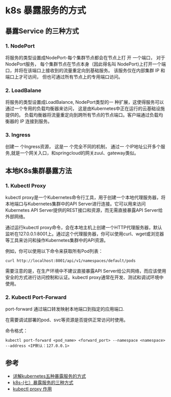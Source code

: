 # k8s 暴露服务的方式

## 暴露Service 的三种方式

### 1. NodePort

将服务的类型设置成NodePort-每个集群节点都会在节点上打 开 一个端口， 对于NodePort服务， 每个集群节点在节点本身（因此得名叫 NodePort)上打开一个端口，并将在该端口上接收到的流量重定向到基础服务。
该服务仅在内部集群 IP 和端口上才可访间， 但也可通过所有节点上的专用端口访问。

### 2. LoadBalane

将服务的类型设置成LoadBalance, NodePort类型的一 种扩展，这使得服务可以通过一个专用的负载均衡器来访问， 这是由Kubernetes中正在运行的云基础设施提供的。 负载均衡器将流量重定向到跨所有节点的节点端口。客户端通过负载均衡器的 IP 连接到服务。

### 3.  Ingress

创建一 个Ingress资源， 这是一 个完全不同的机制， 通过一 个IP地址公开多个服务,就是一个网关入口，和springcloud的网关zuul、gateway类似。


## 本地K8s集群暴露方法

### 1. Kubectl Proxy

kubectl proxy是一个Kubernetes命令行工具，用于创建一个本地代理服务器，将本地端口与Kubernetes集群中的API Server进行连接。它可以用来访问Kubernetes API Server提供的REST接口和资源，而无需直接暴露API Server给外部网络。

通过运行kubectl proxy命令，会在本地主机上创建一个HTTP代理服务器，默认监听在127.0.0.1:8001上。通过这个代理服务器，你可以使用curl、wget或浏览器等工具来访问和操作Kubernetes集群中的API资源。

例如，你可以使用以下命令来获取所有Pod列表：

```
curl http://localhost:8001/api/v1/namespaces/default/pods
```

需要注意的是，在生产环境中不建议直接暴露API Server给公共网络，而应该使用安全的方式进行访问控制和认证。kubectl proxy通常在开发、测试和调试环境中使用。

### 2. Kubectl Port-Forward

port-forward 通过端口转发映射本地端口到指定的应用端口.

在需要调试部署的pod、svc等资源是否提供正常访问时使用。

命令格式：

```
kubectl port-forward <pod_name> <forward_port> --namespace <namespace> --address <IP默认：127.0.0.1>
```

## 参考

- [详解kubernetes五种暴露服务的方式](https://www.cnblogs.com/gaoyuechen/p/17318934.html)
- [k8s-(七）暴露服务的三种方式](https://blog.csdn.net/qq_21187515/article/details/112363072)
- [kubectl proxy 作用](https://golang.0voice.com/?id=7330)